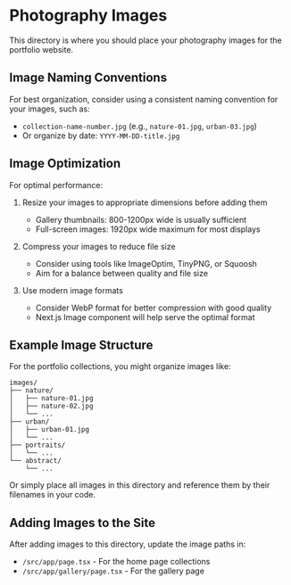 # Photography Images

This directory is where you should place your photography images for the portfolio website.

## Image Naming Conventions

For best organization, consider using a consistent naming convention for your images, such as:

- `collection-name-number.jpg` (e.g., `nature-01.jpg`, `urban-03.jpg`)
- Or organize by date: `YYYY-MM-DD-title.jpg`

## Image Optimization

For optimal performance:

1. Resize your images to appropriate dimensions before adding them
   - Gallery thumbnails: 800-1200px wide is usually sufficient
   - Full-screen images: 1920px wide maximum for most displays
   
2. Compress your images to reduce file size
   - Consider using tools like ImageOptim, TinyPNG, or Squoosh
   - Aim for a balance between quality and file size

3. Use modern image formats
   - Consider WebP format for better compression with good quality
   - Next.js Image component will help serve the optimal format

## Example Image Structure

For the portfolio collections, you might organize images like:

```
images/
├── nature/
│   ├── nature-01.jpg
│   ├── nature-02.jpg
│   └── ...
├── urban/
│   ├── urban-01.jpg
│   └── ...
├── portraits/
│   └── ...
└── abstract/
    └── ...
```

Or simply place all images in this directory and reference them by their filenames in your code.

## Adding Images to the Site

After adding images to this directory, update the image paths in:

- `/src/app/page.tsx` - For the home page collections
- `/src/app/gallery/page.tsx` - For the gallery page 